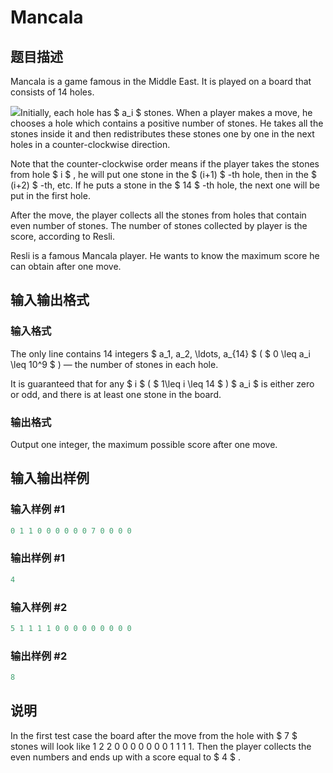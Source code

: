 # Mancala

## 题目描述

Mancala is a game famous in the Middle East. It is played on a board that consists of 14 holes.

![](https://cdn.luogu.com.cn/upload/vjudge_pic/CF975B/b616fc11c80b3d706df3acbd4a36464b885f1594.png)Initially, each hole has $ a_i $ stones. When a player makes a move, he chooses a hole which contains a positive number of stones. He takes all the stones inside it and then redistributes these stones one by one in the next holes in a counter-clockwise direction.

Note that the counter-clockwise order means if the player takes the stones from hole $ i $ , he will put one stone in the $ (i+1) $ -th hole, then in the $ (i+2) $ -th, etc. If he puts a stone in the $ 14 $ -th hole, the next one will be put in the first hole.

After the move, the player collects all the stones from holes that contain even number of stones. The number of stones collected by player is the score, according to Resli.

Resli is a famous Mancala player. He wants to know the maximum score he can obtain after one move.

## 输入输出格式

### 输入格式

The only line contains 14 integers $ a_1, a_2, \ldots, a_{14} $ ( $ 0 \leq a_i \leq 10^9 $ ) — the number of stones in each hole.

It is guaranteed that for any $ i $ ( $ 1\leq i \leq 14 $ ) $ a_i $ is either zero or odd, and there is at least one stone in the board.

### 输出格式

Output one integer, the maximum possible score after one move.

## 输入输出样例

### 输入样例 #1

```cpp
0 1 1 0 0 0 0 0 0 7 0 0 0 0

```
### 输出样例 #1

```cpp
4

```
### 输入样例 #2

```cpp
5 1 1 1 1 0 0 0 0 0 0 0 0 0

```
### 输出样例 #2

```cpp
8

```
## 说明

In the first test case the board after the move from the hole with $ 7 $ stones will look like 1 2 2 0 0 0 0 0 0 0 1 1 1 1. Then the player collects the even numbers and ends up with a score equal to $ 4 $ .

